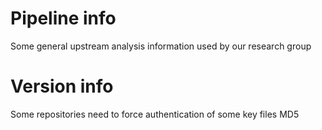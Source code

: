 # Pipeline info
Some general upstream analysis information used by our research group

# Version info
Some repositories need to force authentication of some key files MD5
